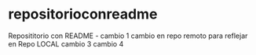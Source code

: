 # repositorioconreadme
Reposititorio con README - cambio 1 
cambio en repo remoto para reflejar en Repo LOCAL
cambio 3
cambio 4